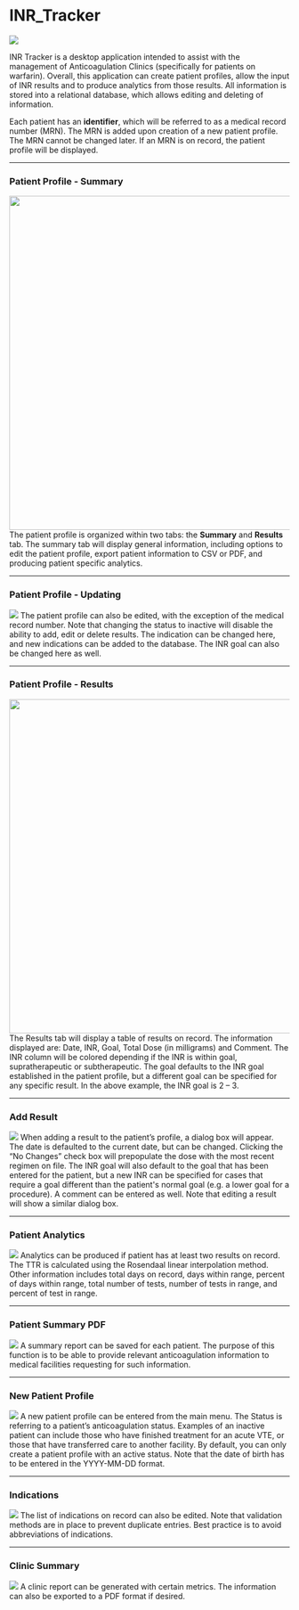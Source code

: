 # INR_Tracker

<img src="screenshot/main.JPG">

INR Tracker is a desktop application intended to assist with the management of Anticoagulation Clinics (specifically for patients on warfarin). Overall, this application can create patient profiles, allow the input of INR results and to produce analytics from those results. All information is stored into a relational database, which allows editing and deleting of information.

Each patient has an <b>identifier</b>, which will be referred to as a medical record number (MRN). The MRN is added upon creation of a new patient profile. The MRN cannot be changed later. If an MRN is on record, the patient profile will be displayed.

<hr>

<h3>Patient Profile - Summary</h3>
<img src="screenshot/patient profile.JPG" width=600>
The patient profile is organized within two tabs: the <b>Summary</b> and <b>Results</b> tab. The summary tab will display general information, including options to edit the patient profile, export patient information to CSV or PDF, and producing patient specific analytics. 

<hr>

<h3>Patient Profile - Updating</h3>
<img src="screenshot/edit profile.JPG">
The patient profile can also be edited, with the exception of the medical record number. Note that changing the status to inactive will disable the ability to add, edit or delete results. The indication can be changed here, and new indications can be added to the database. The INR goal can also be changed here as well.

<hr>

<h3>Patient Profile - Results</h3>
<img src="screenshot/patient results.JPG" width=600>
The Results tab will display a table of results on record. The information displayed are: Date, INR, Goal, Total Dose (in milligrams) and Comment. The INR column will be colored depending if the INR is within goal, supratherapeutic or subtherapeutic. The goal defaults to the INR goal established in the patient profile, but a different goal can be specified for any specific result. In the above example, the INR goal is 2 – 3.

<hr>

<h3>Add Result</h3>
<img src="screenshot/add result.JPG">
When adding a result to the patient’s profile, a dialog box will appear. The date is defaulted to the current date, but can be changed. Clicking the “No Changes” check box will prepopulate the dose with the most recent regimen on file. The INR goal will also default to the goal that has been entered for the patient, but a new INR can be specified for cases that require a goal different than the patient's normal goal (e.g. a lower goal for a procedure). A comment can be entered as well. Note that editing a result will show a similar dialog box.

<hr>

<h3>Patient Analytics</h3>
<img src="screenshot/patient analytics.JPG">
Analytics can be produced if patient has at least two results on record. The TTR is calculated using the Rosendaal linear interpolation method. Other information includes total days on record, days within range, percent of days within range, total number of tests, number of tests in range, and percent of test in range.

<hr>

<h3>Patient Summary PDF</h3>
<img src="screenshot/patient pdf.JPG">
A summary report can be saved for each patient. The purpose of this function is to be able to provide relevant anticoagulation information to medical facilities requesting for such information.

<hr>

<h3>New Patient Profile</h3>
<img src="screenshot/new patient.JPG">
A new patient profile can be entered from the main menu. The Status is referring to a patient’s anticoagulation status. Examples of an inactive patient can include those who have finished treatment for an acute VTE, or those that have transferred care to another facility. By default, you can only create a patient profile with an active status. Note that the date of birth has to be entered in the YYYY-MM-DD format.

<hr>

<h3>Indications</h3>
<img src="screenshot/indication.JPG">
The list of indications on record can also be edited. Note that validation methods are in place to prevent duplicate entries. Best practice is to avoid abbreviations of indications.

<hr>

<h3>Clinic Summary</h3>
<img src="screenshot/clinic report.JPG">
A clinic report can be generated with certain metrics. The information can also be exported to a PDF format if desired.


